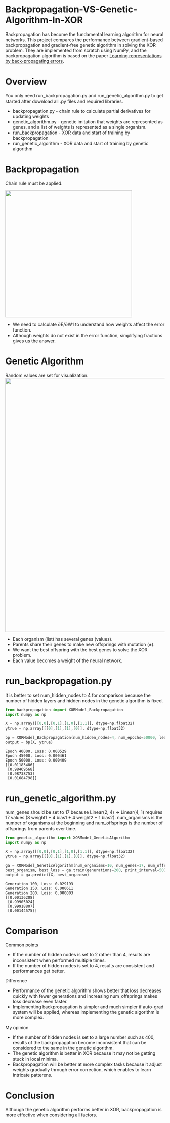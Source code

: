 # Backpropagation-VS-Genetic-Algorithm-In-XOR
Backpropagation has become the fundamental learning algorithm for neural networks. This project compares the performance between gradient-based backpropagation and gradient-free genetic algorithm in solving the XOR problem. They are implemented from scratch using NumPy, and the backpropagation algorithm is based on the paper [Learning representations by back-propagating errors](https://www.iro.umontreal.ca/~vincentp/ift3395/lectures/backprop_old.pdf).

# Overview
You only need run_backpropagation.py and run_genetic_algorithm.py to get started after download all .py files and required libraries.
- backpropagation.py - chain rule to calculate partial derivatives for updating weights
- genetic_algorithm.py - genetic imitation that weights are represented as genes, and a list of weights is represented as a single organism.
- run_backpropagation - XOR data and start of training by backpropagation
- run_genetic_algorithm - XOR data and start of training by genetic algorithm

# Backpropagation
Chain rule must be applied.

<img src="https://github.com/user-attachments/assets/d4ef2d70-a51e-4937-b429-80dff05ef741" width="400">

- We need to calculate ∂E/∂W1 to understand how weights affect the error function.
- Although weights do not exist in the error function, simplifying fractions gives us the answer.

# Genetic Algorithm
Random values are set for visualization.
<img src="https://github.com/user-attachments/assets/d24f8f56-1254-4fdc-8c24-c0fd0b655d77" width="800">

- Each organism (list) has several genes (values).
- Parents share their genes to make new offsprings with mutation (±).
- We want the best offspring with the best genes to solve the XOR problem.
- Each value becomes a weight of the neural network.

# run_backpropagation.py
It is better to set num_hidden_nodes to 4 for comparison because the number of hidden layers and hidden nodes in the genetic algorithm is fixed.
```python
from backpropagation import XORModel_Backpropagation
import numpy as np

X = np.array([[0,0],[0,1],[1,0],[1,1]], dtype=np.float32)
ytrue = np.array([[0],[1],[1],[0]], dtype=np.float32)

bp = XORModel_Backpropagation(num_hidden_nodes=4, num_epochs=50000, learning_rate=0.1, print_interval=5000)
output = bp(X, ytrue)
```
```text
Epoch 40000, Loss: 0.000529
Epoch 45000, Loss: 0.000461
Epoch 50000, Loss: 0.000409
[[0.01183486]
 [0.98469568]
 [0.98738753]
 [0.01684798]]
```

# run_genetic_algorithm.py
num_genes should be set to 17 because Linear(2, 4) -> Linear(4, 1) requires 17 values (8 weight1 + 4 bias1  + 4 weight2 + 1 bias2). num_organisms is the number of organisms at the beginning and num_offsprings is the number of offsprings from parents over time.
```python
from genetic_algorithm import XORModel_GeneticAlgorithm
import numpy as np

X = np.array([[0,0],[0,1],[1,0],[1,1]], dtype=np.float32)
ytrue = np.array([[0],[1],[1],[0]], dtype=np.float32)

ga = XORModel_GeneticAlgorithm(num_organisms=10, num_genes=17, num_offsprings=20, X=X, ytrue=ytrue)
best_organism, best_loss = ga.train(generations=200, print_interval=50)
output = ga.predict(X, best_organism)
```
```text
Generation 100, Loss: 0.029193
Generation 150, Loss: 0.000611
Generation 200, Loss: 0.000003
[[0.00136208]
 [0.99905024]
 [0.99918807]
 [0.00144575]]
```

# Comparison
Common points
- If the number of hidden nodes is set to 2 rather than 4, results are inconsistent when performed multiple times.
- If the number of hidden nodes is set to 4, results are consistent and performances get better.

Difference
- Performance of the genetic algorithm shows better that loss decreases quickly with fewer generations and increasing num_offsprings makes loss decrease even faster. 
- Implementing backpropagation is simpler and much simpler if auto-grad system will be applied, whereas implementing the genetic algorithm is more complex.

My opinion
- If the number of hidden nodes is set to a large number such as 400, results of the backpropagation become inconsistent that can be considered to the same in the genetic algorithm.
- The genetic algorithm is better in XOR because it may not be getting stuck in local minima.
- Backpropagation will be better at more complex tasks because it adjust weights gradually through error correction, which enables to learn intricate patterens.

# Conclusion
Although the genetic algorithm performs better in XOR, backpropagation is more effective when considering all factors.
